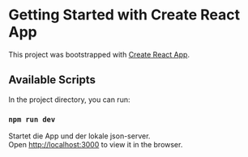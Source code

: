 # Getting Started with Create React App

This project was bootstrapped with [Create React App](https://github.com/facebook/create-react-app).

## Available Scripts

In the project directory, you can run:

### `npm run dev`

Startet die App und der lokale json-server.\
Open [http://localhost:3000](http://localhost:3000) to view it in the browser.
